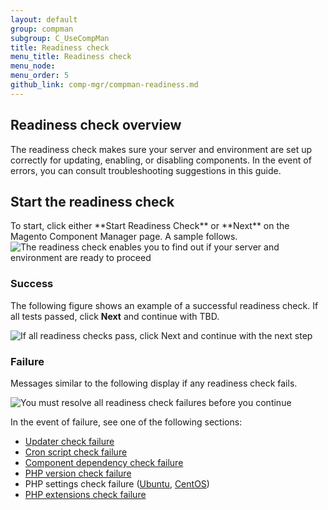 ```yaml
---
layout: default 
group: compman
subgroup: C_UseCompMan
title: Readiness check
menu_title: Readiness check
menu_node: 
menu_order: 5
github_link: comp-mgr/compman-readiness.md
---
```



<h2 id="compman-readiness-over">Readiness check overview</h2>
The readiness check makes sure your server and environment are set up correctly for updating, enabling, or disabling components. In the event of errors, you can consult troubleshooting suggestions in this guide.

<h2 id="compman-readiness-start">Start the readiness check</h2>
To start, click either **Start Readiness Check** or **Next** on the Magento Component Manager page. A sample follows.

<img src="{{ site.baseurl }}common/images/cman_update_readiness.png" alt="The readiness check enables you to find out if your server and environment are ready to proceed">

### Success
The following figure shows an example of a successful readiness check. If all tests passed, click **Next** and continue with TBD.

<img src="{{ site.baseurl }}common/images/cman_readiness-success.png" alt="If all readiness checks pass, click Next and continue with the next step">

### Failure
Messages similar to the following display if any readiness check fails. 

<img src="{{ site.baseurl }}common/images/cman_readiness-fail-ex.png" alt="You must resolve all readiness check failures before you continue">

In the event of failure, see one of the following sections:

*	<a href="{{ site.gdeurl }}comp-mgr/trouble/cman/updater.html">Updater check failure</a>
*	<a href="{{ site.gdeurl }}comp-mgr/trouble/cman/cron.html">Cron script check failure</a>
*	<a href="{{ site.gdeurl }}comp-mgr/trouble/cman/component-depend.html">Component dependency check failure</a>
*	<a href="{{ site.gdeurl }}install-gde/system-requirements.html">PHP version check failure</a>
*	PHP settings check failure (<a href="{{ site.gdeurl }}install-gde/prereq/php-ubuntu.html#instgde-prereq-timezone">Ubuntu</a>, <a href="{{ site.gdeurl }}install-gde/prereq/php-centos.html#instgde-prereq-timezone">CentOS</a>)
*	<a href="{{ site.gdeurl }}install-gde/system-requirements.html">PHP extensions check failure</a>